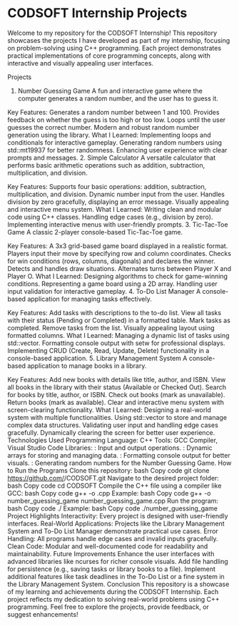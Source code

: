 # CODSOFT Internship Projects
Welcome to my repository for the CODSOFT Internship! This repository showcases the projects I have developed as part of my internship, focusing on problem-solving using C++ programming. Each project demonstrates practical implementations of core programming concepts, along with interactive and visually appealing user interfaces.

Projects
1. Number Guessing Game
A fun and interactive game where the computer generates a random number, and the user has to guess it.

Key Features:
Generates a random number between 1 and 100.
Provides feedback on whether the guess is too high or too low.
Loops until the user guesses the correct number.
Modern and robust random number generation using the <random> library.
What I Learned:
Implementing loops and conditionals for interactive gameplay.
Generating random numbers using std::mt19937 for better randomness.
Enhancing user experience with clear prompts and messages.
2. Simple Calculator
A versatile calculator that performs basic arithmetic operations such as addition, subtraction, multiplication, and division.

Key Features:
Supports four basic operations: addition, subtraction, multiplication, and division.
Dynamic number input from the user.
Handles division by zero gracefully, displaying an error message.
Visually appealing and interactive menu system.
What I Learned:
Writing clean and modular code using C++ classes.
Handling edge cases (e.g., division by zero).
Implementing interactive menus with user-friendly prompts.
3. Tic-Tac-Toe Game
A classic 2-player console-based Tic-Tac-Toe game.

Key Features:
A 3x3 grid-based game board displayed in a realistic format.
Players input their move by specifying row and column coordinates.
Checks for win conditions (rows, columns, diagonals) and declares the winner.
Detects and handles draw situations.
Alternates turns between Player X and Player O.
What I Learned:
Designing algorithms to check for game-winning conditions.
Representing a game board using a 2D array.
Handling user input validation for interactive gameplay.
4. To-Do List Manager
A console-based application for managing tasks effectively.

Key Features:
Add tasks with descriptions to the to-do list.
View all tasks with their status (Pending or Completed) in a formatted table.
Mark tasks as completed.
Remove tasks from the list.
Visually appealing layout using formatted columns.
What I Learned:
Managing a dynamic list of tasks using std::vector.
Formatting console output with setw for professional displays.
Implementing CRUD (Create, Read, Update, Delete) functionality in a console-based application.
5. Library Management System
A console-based application to manage books in a library.

Key Features:
Add new books with details like title, author, and ISBN.
View all books in the library with their status (Available or Checked Out).
Search for books by title, author, or ISBN.
Check out books (mark as unavailable).
Return books (mark as available).
Clear and interactive menu system with screen-clearing functionality.
What I Learned:
Designing a real-world system with multiple functionalities.
Using std::vector to store and manage complex data structures.
Validating user input and handling edge cases gracefully.
Dynamically clearing the screen for better user experience.
Technologies Used
Programming Language: C++
Tools: GCC Compiler, Visual Studio Code
Libraries:
<iostream>: Input and output operations.
<vector>: Dynamic arrays for storing and managing data.
<iomanip>: Formatting console output for better visuals.
<random>: Generating random numbers for the Number Guessing Game.
How to Run the Programs
Clone this repository:
bash
Copy code
git clone https://github.com/<your-username>/CODSOFT.git
Navigate to the desired project folder:
bash
Copy code
cd CODSOFT
Compile the C++ file using a compiler like GCC:
bash
Copy code
g++ -o <project-name> <project-file>.cpp
Example:
bash
Copy code
g++ -o number_guessing_game number_guessing_game.cpp
Run the program:
bash
Copy code
./<project-name>
Example:
bash
Copy code
./number_guessing_game
Project Highlights
Interactivity: Every project is designed with user-friendly interfaces.
Real-World Applications: Projects like the Library Management System and To-Do List Manager demonstrate practical use cases.
Error Handling: All programs handle edge cases and invalid inputs gracefully.
Clean Code: Modular and well-documented code for readability and maintainability.
Future Improvements
Enhance the user interfaces with advanced libraries like ncurses for richer console visuals.
Add file handling for persistence (e.g., saving tasks or library books to a file).
Implement additional features like task deadlines in the To-Do List or a fine system in the Library Management System.
Conclusion
This repository is a showcase of my learning and achievements during the CODSOFT Internship. Each project reflects my dedication to solving real-world problems using C++ programming. Feel free to explore the projects, provide feedback, or suggest enhancements!

